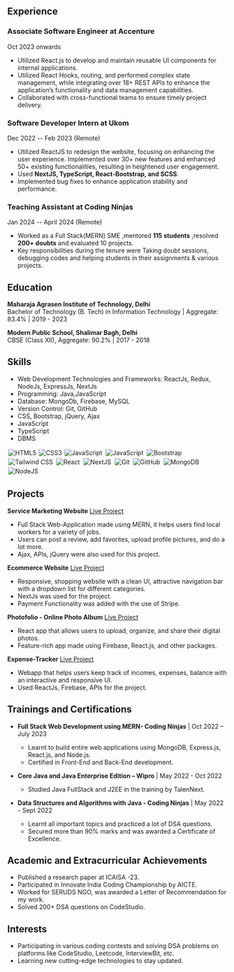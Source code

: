 ## Experience

### Associate Software Engineer at Accenture
Oct 2023 onwards

- Utilized React.js to develop and maintain reusable UI components for internal applications.
- Utilized React Hooks, routing, and performed complex state management, while integrating over 18+ REST APIs to enhance the application’s functionality and data management capabilities.
- Collaborated with cross-functional teams to ensure timely project delivery.

### Software Developer Intern at Ukom
Dec 2022 -- Feb 2023 (Remote)

- Utilized ReactJS to redesign the website, focusing on enhancing the user experience. Implemented over 30+ new features and enhanced 50+ existing functionalities, resulting in heightened user engagement.
- Used **NextJS, TypeScript, React-Bootstrap, and SCSS**.
- Implemented bug fixes to enhance application stability and performance.

### Teaching Assistant at Coding Ninjas
Jan 2024 -- April 2024 (Remote)

- Worked as a Full Stack(MERN) SME ,mentored **115 students** ,resolved **200+ doubts** and evaluated 10 projects.
- Key responsibilities during the tenure were Taking doubt sessions, debugging codes and helping students in their assignments & various projects.

## Education

**Maharaja Agrasen Institute of Technology, Delhi**  
Bachelor of Technology (B. Tech) in Information Technology | Aggregate: 83.4% | 2019 - 2023

**Modern Public School, Shalimar Bagh, Delhi**  
CBSE (Class XII), Aggregate: 90.2% | 2017 - 2018
					              		                  
## Skills

- Web Development Technologies and Frameworks: ReactJs, Redux, NodeJs, ExpressJs, NextJs
- Programming: Java,JavaScript
- Database: MongoDb, Firebase, MySQL
- Version Control: Git, GitHub
- CSS, Bootstrap, jQuery, Ajax
- JavaScript
- TypeScript
- DBMS
 
<img alt="HTML5" src="https://img.shields.io/static/v1?style=for-the-badge&message=HTML5&color=E34F26&logo=HTML5&logoColor=FFFFFF&label=" style="margin:2px;"/>
<img alt="CSS3" src="https://img.shields.io/badge/css3%20-%231572B6.svg?&style=for-the-badge&logo=css3&logoColor=white" />
<img alt="JavaScript" src="https://img.shields.io/badge/javascript%20-%23323330.svg?&style=for-the-badge&logo=javascript&logoColor=%23F7DF1E" style="margin:2px;"/>
<img alt="JavaScript" src="https://img.shields.io/badge/typescript%20-%2300599C.svg?&style=for-the-badge&logo=typescript&logoColor=white" style="margin:2px;"/>
<img alt="Bootstrap" src="https://img.shields.io/badge/bootstrap%20-%23563D7C.svg?&style=for-the-badge&logo=bootstrap&logoColor=white" style="margin:2px;"/>
<img alt="Tailwind CSS" src="https://img.shields.io/static/v1?style=for-the-badge&message=Tailwind+CSS&color=222222&logo=Tailwind+CSS&logoColor=06B6D4&label=" style="margin:2px;"/>
<img alt="React" src="https://img.shields.io/badge/react%20-%2320232a.svg?&style=for-the-badge&logo=react&logoColor=%2361DAFB" style="margin:2px;"/>
<img alt="NextJS" src="https://img.shields.io/static/v1?style=for-the-badge&message=NextJS&color=000000&logo=Next.js&logoColor=FFFFFF&label=" style="margin:2px;"/>
<img alt="Git" src="https://img.shields.io/badge/git%20-%23F05033.svg?&style=for-the-badge&logo=git&logoColor=white" style="margin:2px;"/>
<img alt="GitHub" src="https://img.shields.io/badge/github%20-%23121011.svg?&style=for-the-badge&logo=github&logoColor=white" style="margin:2px;"/>
<img alt="MongoDB" src ="https://img.shields.io/badge/MongoDB-%234ea94b.svg?&style=for-the-badge&logo=mongodb&logoColor=white" style="margin:2px;"/>
<img alt="NodeJS" src="https://img.shields.io/badge/node.js%20-%2343853D.svg?&style=for-the-badge&logo=node.js&logoColor=white" style="margin:2px;"/>

 


## Projects

**Service Marketing Website** [Live Project](http://13.50.240.179:6565/)										
- Full Stack Web-Application made using MERN, it helps users find local workers for a variety of jobs.
- Users can post a review, add favorites, upload profile pictures, and do a lot more.
- Ajax, APIs, jQuery were also used for this project.

**Ecommerce Website** [Live Project](https://ecommerce-jsm-git-main-lakshay-9818.vercel.app/)											
- Responsive, shopping website with a clean UI, attractive navigation bar with a dropdown list for different categories.
- NextJs was used for the project.
- Payment Functionality was added with the use of Stripe.

**Photofolio - Online Photo Album** [Live Project](https://master--my-photofolio-app.netlify.app/)
- React app that allows users to upload, organize, and share their digital photos.
- Feature-rich app made using Firebase, React.js, and other packages.

**Expense-Tracker** [Live Project](https://main--expensetracker-beta.netlify.app/)
- Webapp that helps users keep track of incomes, expenses, balance with an interactive and responsive UI.
- Used ReactJs, Firebase, APIs for the project.

## Trainings and Certifications

- **Full Stack Web Development using MERN- Coding Ninjas** | Oct 2022 – July 2023
  - Learnt to build entire web applications using MongoDB, Express.js, React.js, and Node.js.
  - Certified in Front-End and Back-End development.

- **Core Java and Java Enterprise Edition – Wipro** | May 2022 - Oct 2022
  - Studied Java FullStack and J2EE in the training by TalenNext.

- **Data Structures and Algorithms with Java - Coding Ninjas** | May 2022 - Sept 2022
  - Learnt all important topics and practiced a lot of DSA questions.
  - Secured more than 90% marks and was awarded a Certificate of Excellence.

## Academic and Extracurricular Achievements

- Published a research paper at ICAISA -23.
- Participated in Innovate India Coding Championship by AICTE.
- Worked for SERUDS NGO, was awarded a Letter of Recommendation for my work.
- Solved 200+ DSA questions on CodeStudio.

## Interests

- Participating in various coding contests and solving DSA problems on platforms like CodeStudio, Leetcode, InterviewBit, etc.
- Learning new cutting-edge technologies to stay updated.
